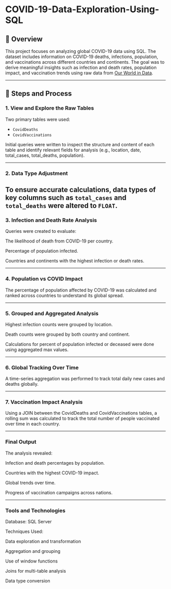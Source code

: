 # COVID-19-Data-Exploration-Using-SQL

## 📝 Overview

This project focuses on analyzing global COVID-19 data using SQL. The dataset includes information on COVID-19 deaths, infections, population, and vaccinations across different countries and continents. The goal was to derive meaningful insights such as infection and death rates, population impact, and vaccination trends using raw data from [Our World in Data](https://ourworldindata.org/covid-deaths).

---

## 🔄 Steps and Process

### 1. View and Explore the Raw Tables

Two primary tables were used:
- `CovidDeaths`
- `CovidVaccinations`

Initial queries were written to inspect the structure and content of each table and identify relevant fields for analysis (e.g., location, date, total_cases, total_deaths, population).

---

### 2. Data Type Adjustment

To ensure accurate calculations, data types of key columns such as `total_cases` and `total_deaths` were altered to `FLOAT`.
---

### 3. Infection and Death Rate Analysis
Queries were created to evaluate:

The likelihood of death from COVID-19 per country.

Percentage of population infected.

Countries and continents with the highest infection or death rates.

---

### 4. Population vs COVID Impact
The percentage of population affected by COVID-19 was calculated and ranked across countries to understand its global spread.

---

### 5. Grouped and Aggregated Analysis
Highest infection counts were grouped by location.

Death counts were grouped by both country and continent.

Calculations for percent of population infected or deceased were done using aggregated max values.

---

### 6. Global Tracking Over Time
A time-series aggregation was performed to track total daily new cases and deaths globally.

---

### 7. Vaccination Impact Analysis
Using a JOIN between the CovidDeaths and CovidVaccinations tables, a rolling sum was calculated to track the total number of people vaccinated over time in each country.

 
---

###  Final Output
The analysis revealed:

Infection and death percentages by population.

Countries with the highest COVID-19 impact.

Global trends over time.

Progress of vaccination campaigns across nations.

---

###  Tools and Technologies
Database: SQL Server

Techniques Used:

Data exploration and transformation

Aggregation and grouping

Use of window functions

Joins for multi-table analysis

Data type conversion

